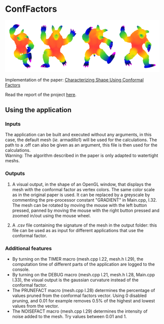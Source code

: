# ConfFactors
![alt text](https://github.com/blupiac/ConfFactors/raw/master/report/mosaicdillo.png)  
  
Implementation of the paper: [Characterizing Shape Using Conformal Factors](http://www.cs.technion.ac.il/~gotsman/AmendedPubl/Miri/Shape08.pdf)  
  
Read the report of the project [here](https://github.com/blupiac/ConfFactors/blob/master/report/IG3DA_Report.pdf).  

## Using the application

### Inputs

The application can be built and executed without any arguments, in this case, the default mesh (*ie.* armadillo1) will be used for the calculations. The path to a .off can also be given as an argument, this file is then used for the calculations.  
Warning: The algorithm described in the paper is only adapted to watertight meshs.

### Outputs

1. A visual output, in the shape of an OpenGL window, that displays the mesh with the conformal factor as vertex colors. The same color scale as in the original paper is used. It can be replaced by a greyscale by commenting the pre-processor constant "GRADIENT" in Main.cpp, l.32. The mesh can be rotated by moving the mouse with the left button pressed, panned by moving the mouse with the right button pressed and zoomed in/out using the mouse wheel.  
    
2. A .csv file containing the signature of the mesh in the output folder: this file can be used as as input for different applications that use the conformal factor.


### Additional features

- By turning on the TIMER macro (mesh.cpp l.22, mesh.h l.29), the computation time of different parts of the application are logged to the console.  
- By turning on the DEBUG macro (mesh.cpp l.21, mesh.h l.28, Main.cpp l.33), the visual output is the gaussian curvature instead of the conformal factor.  
- The PRUNEFACT macro (mesh.cpp l.28) determines the percentage of values pruned from the conformal factors vector. Using 0 disabled pruning, and 0.01 for example removes 0.5% of the highest and lowest values from the vector.  
- The NOISEFACT macro (mesh.cpp l.29) determines the intensity of noise added to the mesh. Try values between 0.01 and 1.  
